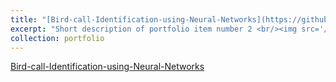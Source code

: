```yaml
---
title: "[Bird-call-Identification-using-Neural-Networks](https://github.com/Ruqhaiya/Bird-call-Identification-using-Neural-Networks)"
excerpt: "Short description of portfolio item number 2 <br/><img src='/images/500x300.png'>"
collection: portfolio
---
```

[Bird-call-Identification-using-Neural-Networks](https://github.com/Ruqhaiya/Bird-call-Identification-using-Neural-Networks)

